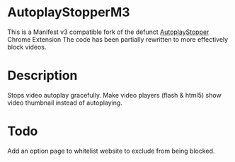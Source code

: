 # AutoplayStopperM3
This is a Manifest v3 compatible fork of the defunct [AutoplayStopper](https://chromewebstore.google.com/detail/AutoplayStopper/ejddcgojdblidajhngkogefpkknnebdh) Chrome Extension
The code has been partially rewritten to more effectively block videos.

# Description
Stops video autoplay gracefully.
Make video players (flash & html5) show video thumbnail instead of autoplaying.

# Todo
Add an option page to whitelist website to exclude from being blocked.
